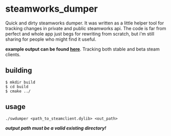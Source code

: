 # steamworks_dumper
Quick and dirty steamworks dumper. It was written as a little helper tool for tracking changes in private and public steamworks api.
The code is far from perfect and whole app just begs for rewriting from scratch, but i'm still sharing for people who might find it useful.

**example output can be found [here](https://bitbucket.org/m4dengi/steamclient_tracker)**. Tracking both stable and beta steam clients.

## building
```
$ mkdir build
$ cd build
$ cmake ../
```

## usage
```
./swdumper <path_to_steamclient.dylib> <out_path>
```
  **_output path must be a valid existing directory!_**
  
